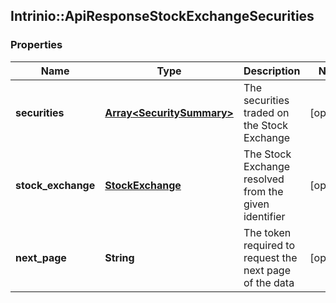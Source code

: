## Intrinio::ApiResponseStockExchangeSecurities

### Properties
Name | Type | Description | Notes
------------ | ------------- | ------------- | -------------
**securities** | [**Array&lt;SecuritySummary&gt;**](SecuritySummary.md) | The securities traded on the Stock Exchange | [optional] 
**stock_exchange** | [**StockExchange**](StockExchange.md) | The Stock Exchange resolved from the given identifier | [optional] 
**next_page** | **String** | The token required to request the next page of the data | [optional] 


